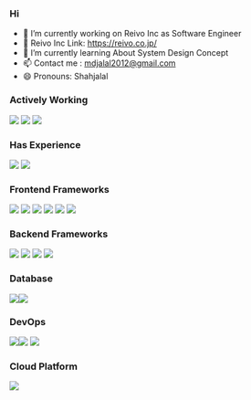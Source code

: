 ### Hi 
- 🔭 I’m currently working on Reivo Inc as Software Engineer
- 🔭 Reivo Inc Link: https://reivo.co.jp/
- 🌱 I’m currently learning About System Design Concept
- 📫 Contact me : mdjalal2012@gmail.com
- 😄 Pronouns: Shahjalal


### Actively Working
<img src="https://img.shields.io/badge/%20-PHP-black?logo=php&style=for-the-badge"/> <img src="https://img.shields.io/badge/%20-Javascript-black?logo=javascript&style=for-the-badge"/> <img src="https://img.shields.io/badge/%20-Ruby-black?logo=ruby&style=for-the-badge"/> 

### Has Experience
<img src="https://img.shields.io/badge/%20-React.js-black?logo=react&style=for-the-badge"/> <img src="https://img.shields.io/badge/%20-Node.js-black?logo=nodejs&style=for-the-badge"/> 

### Frontend Frameworks
<img src="https://img.shields.io/badge/%20-Angular-black?logo=angular&style=for-the-badge"/> <img src="https://img.shields.io/badge/%20-Bootstrap-black?logo=bootsrap&style=for-the-badge"/> <img src="https://img.shields.io/badge/%20-Sass-black?logo=sass&style=for-the-badge"/> <img src="https://img.shields.io/badge/%20-Less-black?logo=less&style=for-the-badge"/> <img src="https://img.shields.io/badge/%20-ant design-black?logo=antdesign&style=for-the-badge"/> <img src="https://img.shields.io/badge/%20-tailwind.css-black?logo=tailwind&style=for-the-badge"/> 

### Backend Frameworks
<img src="https://img.shields.io/badge/%20-Rails-black?logo=rubyonrails&style=for-the-badge"/> <img src="https://img.shields.io/badge/%20-Laravel-black?logo=laravel&style=for-the-badge"/> <img src="https://img.shields.io/badge/%20-CodeIgniter-black?logo=codeigniter&style=for-the-badge"/> <img src="https://img.shields.io/badge/%20-CakePHP-black?logo=cakephp&style=for-the-badge"/>

### Database
<img src="https://img.shields.io/badge/%20-MySQL-black?logo=mysql&style=for-the-badge"/><img src="https://img.shields.io/badge/%20-MongoDB-black?logo=mongodb&style=for-the-badge"/>

### DevOps
<img src="https://img.shields.io/badge/%20-Docker-black?logo=docker&style=for-the-badge"/><img src="https://img.shields.io/badge/%20-Jenkins-black?logo=jenkins&style=for-the-badge"/> <img src="https://img.shields.io/badge/%20-Vagrant-black?logo=vagrant&style=for-the-badge"/>

### Cloud Platform
<img src="https://img.shields.io/badge/%20-AWS-black?logo=amazonaws(Basic)&style=for-the-badge"/> 

